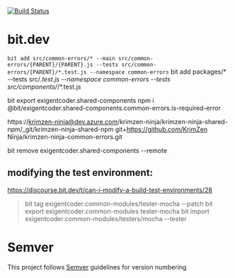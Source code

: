 [![Build Status](https://dev.azure.com/krimzen-ninja/Common%20Modules/_apis/build/status/eXigentCoder.common-modules?branchName=master)](https://dev.azure.com/krimzen-ninja/Common%20Modules/_build/latest?definitionId=1&branchName=master)

# bit.dev

`bit add src/common-errors/* --main src/common-errors/{PARENT}/{PARENT}.js --tests src/common-errors/{PARENT}/*.test.js --namespace common-errors`
bit add packages/* --tests src/*.test.js --namespace common-errors
--tests src/components/*/*.test.js


bit export exigentcoder.shared-components
npm i @bit/exigentcoder.shared-components.common-errors.is-required-error


https://krimzen-ninja@dev.azure.com/krimzen-ninja/krimzen-ninja-shared-npm/_git/krimzen-ninja-shared-npm
git+https://github.com/KrimZen Ninja/krimzen-ninja-common-errors.git

bit remove exigentcoder.shared-components --remote


## modifying the test environment:

https://discourse.bit.dev/t/can-i-modify-a-build-test-environments/28

> bit tag exigentcoder.common-modules/tester-mocha --patch
> bit export exigentcoder.common-modules tester-mocha
> bit import exigentcoder.common-modules/testers/mocha --tester

# Semver

This project follows [Semver](https://semver.org/) guidelines for version numbering
#
